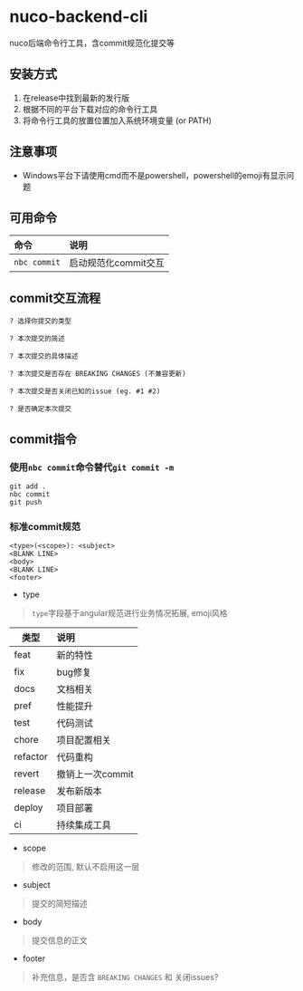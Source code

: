 # nuco-backend-cli

nuco后端命令行工具，含commit规范化提交等

## 安装方式

1. 在release中找到最新的发行版
2. 根据不同的平台下载对应的命令行工具
3. 将命令行工具的放置位置加入系统环境变量 (or PATH)

## 注意事项

- Windows平台下请使用cmd而不是powershell，powershell的emoji有显示问题

## 可用命令

| 命令 | 说明 |
| :--- | :--- |
| `nbc commit` | 启动规范化commit交互 |

## commit交互流程

```shell
? 选择你提交的类型

? 本次提交的简述

? 本次提交的具体描述

? 本次提交是否存在 BREAKING CHANGES (不兼容更新)

? 本次提交是否关闭已知的issue (eg. #1 #2)

? 是否确定本次提交
```

## commit指令

### 使用`nbc commit`命令替代`git commit -m`

```shell
git add .
nbc commit
git push
```

### 标准commit规范

```text
<type>(<scope>): <subject>
<BLANK LINE>
<body>
<BLANK LINE>
<footer>
```

- type

> `type`字段基于angular规范进行业务情况拓展, emoji风格

| 类型 | 说明 |
| --- | :--- |
| feat | 新的特性 |
| fix | bug修复 |
| docs | 文档相关 |
| pref | 性能提升 |
| test | 代码测试 |
| chore | 项目配置相关 |
| refactor | 代码重构 |
| revert | 撤销上一次commit |
| release | 发布新版本 |
| deploy | 项目部署 |
| ci | 持续集成工具 |

- scope

> 修改的范围, 默认不启用这一层

- subject

> 提交的简短描述

- body

> 提交信息的正文

- footer

> 补充信息，是否含 `BREAKING CHANGES` 和 关闭issues?
